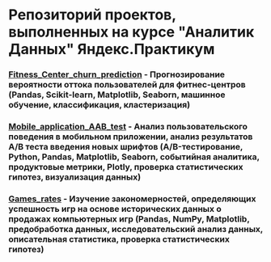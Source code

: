 # Репозиторий проектов, выполненных на курсе "Аналитик Данных" Яндекс.Практикум

### <a href="https://github.com/IrinaCherkova/Projects/tree/main/Fitness_Center_churn_prediction">Fitness_Center_churn_prediction</a> - <b>Прогнозирование вероятности оттока пользователей для фитнес-центров (Pandas, Scikit-learn, Matplotlib, Seaborn, машинное обучение, классификация, кластеризация)</b>

### <a href="https://github.com/IrinaCherkova/Projects/tree/main/Mobile_application_AAB_test">Mobile_application_AAB_test</a> - <b> Анализ пользовательского поведения в мобильном приложении, анализ результатов А/В теста введения новых шрифтов (A/B-тестирование, Python, Pandas, Matplotlib, Seaborn, событийная аналитика, продуктовые метрики, Plotly, проверка статистических гипотез, визуализация данных)</b>

### <a href="https://github.com/IrinaCherkova/Projects/tree/main/Games_rates">Games_rates</a> - <b> Изучение закономерностей, определяющих успешность игр на основе исторических данных о продажах компьютерных игр (Pandas, NumPy, Matplotlib, предобработка данных, исследовательский анализ данных, описательная статистика, проверка статистических гипотез)</b>
